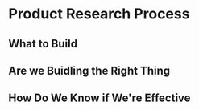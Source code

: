 # Product Research Process
## What to Build

## Are we Buidling the Right Thing

## How Do We Know if We're Effective
